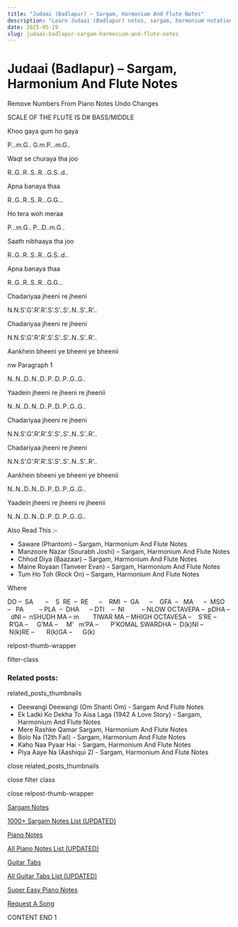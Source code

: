 ```yaml
---
title: "Judaai (Badlapur) – Sargam, Harmonium And Flute Notes"
description: "Learn Judaai (Badlapur) notes, sargam, harmonium notations and flute notes. Easy step-by-step tutorial for beginners."
date: 2025-05-19
slug: judaai-badlapur-sargam-harmonium-and-flute-notes
---
```


# Judaai (Badlapur) – Sargam, Harmonium And Flute Notes

Remove Numbers From Piano Notes
Undo Changes

SCALE OF THE FLUTE IS D# BASS/MIDDLE

Khoo gaya gum ho gaya

P…m.G.. G.m.P…m.G..

Waqt se churaya tha joo

R..G..R..S..R…G.S..d..

Apna banaya thaa

R..G..R..S..R…G.G…

Ho tera woh meraa

P…m.G.. P…D..m.G..

Saath nibhaaya tha joo

R..G..R..S..R…G.S..d..

Apna banaya thaa

R..G..R..S..R…G.G…

Chadariyaa jheeni re jheeni

N.N.S’.G’.R’.R’.S’.S’..S’..N..S’..R’..

Chadariyaa jheeni re jheeni

N.N.S’.G’.R’.R’.S’.S’..S’..N..S’..R’..

Aankhein bheeni ye bheeni ye bheenii

nw Paragraph 1

N..N..D..N..D..P..D..P..G..G..

Yaadein jheeni re jheeni re jheenii

N..N..D..N..D..P..D..P..G..G..

Chadariyaa jheeni re jheeni

N.N.S’.G’.R’.R’.S’.S’..S’..N..S’..R’..

Chadariyaa jheeni re jheeni

N.N.S’.G’.R’.R’.S’.S’..S’..N..S’..R’..

Aankhein bheeni ye bheeni ye bheenii

N..N..D..N..D..P..D..P..G..G..

Yaadein jheeni re jheeni re jheenii

N..N..D..N..D..P..D..P..G..G..

Also Read This :-

* Saware (Phantom) – Sargam, Harmonium And Flute Notes
* Manzoore Nazar (Sourabh Joshi) – Sargam, Harmonium And Flute Notes
* Chhod Diya (Baazaar) – Sargam, Harmonium And Flute Notes
* Maine Royaan (Tanveer Evan) – Sargam, Harmonium And Flute Notes
* Tum Ho Toh (Rock On) – Sargam, Harmonium And Flute Notes

Where

DO –  SA       –    S  RE  –  RE      –    RMI  –  GA      –    GFA  –   MA      –  MSO  –   PA         – PLA  –  DHA      – DTI    –  NI          – NLOW OCTAVEPA –  pDHA –  dNI –  nSHUDH MA – m        TIWAR MA – MHIGH OCTAVESA –    S’RE –     R’GA –     G’MA –     M’   m’PA –       P’KOMAL SWARDHA –  D(k)NI –       N(k)RE –       R(k)GA –      G(k)

relpost-thumb-wrapper

filter-class

### Related posts:

related_posts_thumbnails

* Deewangi Deewangi (Om Shanti Om) - Sargam And Flute Notes
* Ek Ladki Ko Dekha To Aisa Laga (1942 A Love Story) - Sargam, Harmonium And Flute Notes
* Mere Rashke Qamar Sargam, Harmonium And Flute Notes
* Bolo Na (12th Fail) - Sargam, Harmonium And Flute Notes
* Kaho Naa Pyaar Hai - Sargam, Harmonium And Flute Notes
* Piya Aaye Na (Aashiqui 2) - Sargam, Harmonium And Flute Notes

close related_posts_thumbnails

close filter class

close relpost-thumb-wrapper

[Sargam Notes](https://www.notationsworld.com/sargam-notes.html)

[1000+ Sargam Notes List (UPDATED)](https://www.notationsworld.com/all-songs-list-sargam-notes.html)

[Piano Notes](https://www.notationsworld.com/piano-notes.html)

[All Piano Notes List (UPDATED)](https://www.notationsworld.com/all-songs-list-piano-notes.html)

[Guitar Tabs](https://www.notationsworld.com/guitar-tabs.html)

[All Guitar Tabs List (UPDATED)](https://www.notationsworld.com/all-songs-list-guitar-tabs.html)

[Super Easy Piano Notes](https://studywall.in/)

[Request A Song](https://www.notationsworld.com/request-a-song.html)

CONTENT END 1

